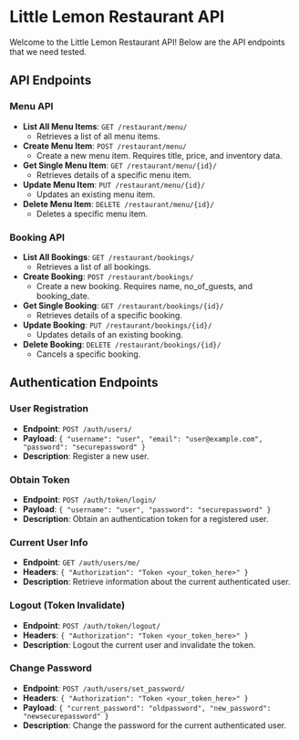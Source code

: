 # Little Lemon Restaurant API

Welcome to the Little Lemon Restaurant API! Below are the API endpoints that we need tested.

## API Endpoints

### Menu API
- **List All Menu Items**: `GET /restaurant/menu/`
  - Retrieves a list of all menu items.
- **Create Menu Item**: `POST /restaurant/menu/`
  - Create a new menu item. Requires title, price, and inventory data.
- **Get Single Menu Item**: `GET /restaurant/menu/{id}/`
  - Retrieves details of a specific menu item.
- **Update Menu Item**: `PUT /restaurant/menu/{id}/`
  - Updates an existing menu item.
- **Delete Menu Item**: `DELETE /restaurant/menu/{id}/`
  - Deletes a specific menu item.

### Booking API
- **List All Bookings**: `GET /restaurant/bookings/`
  - Retrieves a list of all bookings.
- **Create Booking**: `POST /restaurant/bookings/`
  - Create a new booking. Requires name, no_of_guests, and booking_date.
- **Get Single Booking**: `GET /restaurant/bookings/{id}/`
  - Retrieves details of a specific booking.
- **Update Booking**: `PUT /restaurant/bookings/{id}/`
  - Updates details of an existing booking.
- **Delete Booking**: `DELETE /restaurant/bookings/{id}/`
  - Cancels a specific booking.

## Authentication Endpoints

### User Registration
- **Endpoint**: `POST /auth/users/`
- **Payload**: `{ "username": "user", "email": "user@example.com", "password": "securepassword" }`
- **Description**: Register a new user.

### Obtain Token
- **Endpoint**: `POST /auth/token/login/`
- **Payload**: `{ "username": "user", "password": "securepassword" }`
- **Description**: Obtain an authentication token for a registered user.

### Current User Info
- **Endpoint**: `GET /auth/users/me/`
- **Headers**: `{ "Authorization": "Token <your_token_here>" }`
- **Description**: Retrieve information about the current authenticated user.

### Logout (Token Invalidate)
- **Endpoint**: `POST /auth/token/logout/`
- **Headers**: `{ "Authorization": "Token <your_token_here>" }`
- **Description**: Logout the current user and invalidate the token.

### Change Password
- **Endpoint**: `POST /auth/users/set_password/`
- **Headers**: `{ "Authorization": "Token <your_token_here>" }`
- **Payload**: `{ "current_password": "oldpassword", "new_password": "newsecurepassword" }`
- **Description**: Change the password for the current authenticated user.  